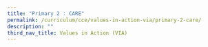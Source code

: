 ```yaml
---
title: "Primary 2 : CARE"
permalink: /curriculum/cce/values-in-action-via/primary-2-care/
description: ""
third_nav_title: Values in Action (VIA)
---
```

